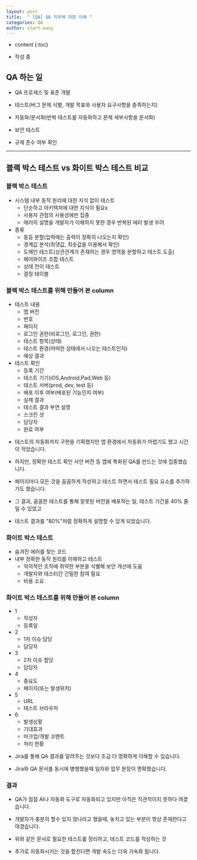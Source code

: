 ```yaml
---
layout: post
title:  " [QA] QA 직무에 대한 이해 "
categories: QA
author: start-easy
---
```

* content
{:toc}

* 작성 중


## QA 하는 일

* QA 프로세스 및 표준 개발

* 테스트(버그 문제 식별, 개발 목표와 사용자 요구사항을 충족하는지)

* 자동화/문서화(반복 테스트를 자동화하고 문제 세부사항을 문서화)

* 보안 테스트

* 규제 준수 여부 확인

---

## 블랙 박스 테스트 vs 화이트 박스 테스트 비교


### 블랙 박스 테스트

- 시스템 내부 동작 원리에 대한 지식 없이 테스트
    - 단순하고 아키텍처에 대한 지식이 필요x
    - 사용자 관점의 사용성에만 집중
    - 에러의 설명을 개발자가 이해하지 못한 경우 반복된 에러 발생 우려
- 종류
    - 동등 분할(입력에는 출력이 정확히 나오는지 확인)
    - 경계값 분석(최댓값, 최솟값을 이용해서 확인)
    - 도메인 테스트(상관관계가 존재하는 경우 영역을 분할하고 테스트 도출)
    - 페어와이즈 조합 테스트
    - 상태 전이 테스트
    - 결정 테이블

### 블랙 박스 테스트를 위해 만들어 본 column

- 테스트 내용
    - 앱 버전
    - 번호
    - 페이지
    - 로그인 권한(비로그인, 로그인, 권한)
    - 테스트 항목(상태)
    - 테스트 환경(어떠한 상태에서 나오는 테스트인지)
    - 예상 결과
- 테스트 확인
    - 등록 기간
    - 테스트 기기(iOS,Android,Pad,Web 등)
    - 테스트 서버(prod, dev, test 등)
    - 배포 이후 여부(배포된 기능인지 여부)
    - 실제 결과
    - 테스트 결과 부연 설명
    - 스크린 샷
    - 담당자
    - 완료 여부

* 테스트의 자동화까지 구현을 기획했지만 앱 환경에서 자동화가 어렵기도 했고 시간이 적었습니다.

* 하지만, 정확한 테스트 확인 사안 버전 등 앱에 특화된 QA를 만드는 것에 집중했습니다.

* 페이지마다 모든 것을 꼼꼼하게 작성하고 테스트 하면서 테스트 필요 요소를 추가하기도 했습니다.

* 그 결과, 꼼꼼한 테스트를 통해 잘못된 버전을 배포하는 일, 테스트 기간을 40% 줄일 수 있었고 

* 테스트 결과를 "80%"처럼 정확하게 설명할 수 있게 되었습니다.

### 화이트 박스 테스트

- 숨겨진 에러를 찾는 코드
- 내부 정확한 동작 원리를 이해하고 테스트
    - 악의적인 조작에 취약한 부분을 식별해 보안 개선에 도움
    - 개발자와 테스터간 긴밀한 참여 필요
    - 비용 소요

### 화이트 박스 테스트를 위해 만들어 본 column

- 1
    - 작성자
    - 등록일
- 2
    - 1차 이슈 담당
    - 담당자
- 3
    - 2차 이슈 할당
    - 담당자
- 4
    - 중요도
    - 페이지(또는 발생위치)
- 5
    - URL
    - 테스트 브라우저
- 6
    - 발생상황
    - 기대효과
    - 마크업/개발 코멘트
    - 처리 현황

* Jira를 통해 QA 결과를 알려주는 것보다 조금 더 명확하게 이해할 수 있습니다.

* Jira와 QA 문서를 동시에 병행했을때 일자와 업무 분장이 명확했습니다.

### 결과

* QA가 점점 AI나 자동화 도구로 자동화되고 있지만 아직은 직관적이지 못하다 여겼습니다.

* 개발자가 충분히 할수 있지 않나라고 했을때, 놓치고 있는 부분이 항상 존재한다고 여겼습니다.

* 위와 같은 문서로 필요한 테스트를 정리하고, 테스트 코드를 작성하는 것

* 추가로 자동화시키는 것을 합친다면 개발 속도는 더욱 가속화 됩니다.